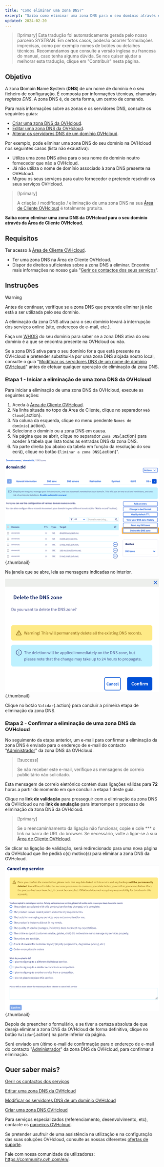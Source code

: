 ```yaml
---
title: "Como eliminar uma zona DNS?"
excerpt: "Saiba como eliminar uma zona DNS para o seu domínio através da Área de Cliente OVHcloud"
updated: 2024-02-20
---
```


> [!primary]
> Esta tradução foi automaticamente gerada pelo nosso parceiro SYSTRAN. Em certos casos, poderão ocorrer formulações imprecisas, como por exemplo nomes de botões ou detalhes técnicos. Recomendamos que consulte a versão inglesa ou francesa do manual, caso tenha alguma dúvida. Se nos quiser ajudar a melhorar esta tradução, clique em "Contribuir" nesta página.
>

## Objetivo

A zona **D**omain **N**ame **S**ystem (**DNS**) de um nome de domínio é o seu ficheiro de configuração. É composta por informações técnicas, chamadas *registos DNS*. A zona DNS é, de certa forma, um centro de comando.

Para mais informações sobre as zonas e os servidores DNS, consulte os seguintes guias: 

- [Criar uma zona DNS da OVHcloud](/pages/web_cloud/domains/dns_zone_create).
- [Editar uma zona DNS da OVHcloud](/pages/web_cloud/domains/dns_zone_edit).
- [Alterar os servidores DNS de um domínio OVHcloud](/pages/web_cloud/domains/dns_server_general_information).

Por exemplo, pode eliminar uma zona DNS do seu domínio na OVHcloud nos seguintes casos (lista não exaustiva):

- Utiliza uma zona DNS ativa para o seu nome de domínio noutro fornecedor que não a OVHcloud.
- Já não utiliza o nome de domínio associado à zona DNS presente na OVHcloud.
- Migrou os seus serviços para outro fornecedor e pretende rescindir os seus serviços OVHcloud.

> [!primary]
>
> A criação / modificação / eliminação de uma zona DNS na sua [Área de Cliente OVHcloud](/links/manager) é totalmente gratuita.
>

**Saiba como eliminar uma zona DNS da OVHcloud para o seu domínio através da Área de Cliente OVHcloud.**

## Requisitos

Ter acesso à [Área de Cliente OVHcloud](/links/manager).
- Ter uma zona DNS na Área de Cliente OVHcloud.
- Dispor de direitos suficientes sobre a zona DNS a eliminar. Encontre mais informações no nosso guia "[Gerir os contactos dos seus serviços](/pages/account_and_service_management/account_information/managing_contacts)".

## Instruções

> [!warning]
>
> Antes de continuar, verifique se a zona DNS que pretende eliminar já não está a ser utilizada pelo seu domínio.
>
> A eliminação da zona DNS ativa para o seu domínio levará à interrupção dos serviços online (site, endereços de e-mail, etc.).
>
> Faça um [WHOIS](https://www.ovhcloud.com/pt/domains/whois/) do seu domínio para saber se a zona DNS ativa do seu domínio é a que se encontra presente na OVHcloud ou não.
>
> Se a zona DNS ativa para o seu domínio for a que está presente na OVHcloud e pretender substituí-la por uma zona DNS alojada noutro local, consulte o guia "[Modificar os servidores DNS de um nome de domínio OVHcloud](/pages/web_cloud/domains/dns_server_general_information)" antes de efetuar qualquer operação de eliminação da zona DNS.
>

### Etapa 1 - Iniciar a eliminação de uma zona DNS da OVHcloud

Para iniciar a eliminação de uma zona DNS da OVHcloud, execute as seguintes ações: 

1. Aceda à [Área de Cliente OVHcloud](/links/manager).
2. Na linha situada no topo da Área de Cliente, clique no separador `Web Cloud`{.action}.
3. Na coluna da esquerda, clique no menu pendente `Nomes de domínio`{.action}.
4. Selecione o domínio ou a zona DNS em causa.
5. Na página que se abrir, clique no separador `Zona DNS`{.action} para aceder à tabela que lista todas as entradas DNS da zona DNS.
6. Na parte direita (ou abaixo da tabela em função da resolução do seu ecrã), clique no botão `Eliminar a zona DNS`{.action}".

![delete the DNS zone](images/delete-the-dns-zone.png){.thumbnail}

Na janela que se abre, leia as mensagens indicadas no interior.

![delete the DNS zone validation](images/delete-the-dns-zone-confirmation.png){.thumbnail}

Clique no botão `Validar`{.action} para concluir a primeira etapa de eliminação da zona DNS.

### Etapa 2 - Confirmar a eliminação de uma zona DNS da OVHcloud

No seguimento da etapa anterior, um e-mail para confirmar a eliminação da zona DNS é enviado para o endereço de e-mail do contacto "[Administrador](/pages/account_and_service_management/account_information/managing_contacts)" da zona DNS da OVHcloud.

> [!success]
>
> Se não receber este e-mail, verifique as mensagens de correio publicitário não solicitado.
>

Esta mensagem de correio eletrónico contém duas ligações válidas para **72** horas a partir do momento em que concluir a etapa 1 deste guia.

Clique no **link de validação** para prosseguir com a eliminação da zona DNS da OVHcloud ou no **link de anulação** para interromper o processo de eliminação da zona DNS da OVHcloud.

> [!primary]
>
> Se o reencaminhamento da ligação não funcionar, copie e cole *** o link na barra de URL do browser. Se necessário, volte a ligar-se à sua [Área de Cliente OVHcloud](/links/manager).
>

Se clicar na ligação de validação, será redirecionado para uma nova página da OVHcloud que lhe pedirá o(s) motivo(s) para eliminar a zona DNS da OVHcloud.

![cancel the service](images/cancel-my-service.png){.thumbnail}

Depois de preencher o formulário, e se tiver a certeza absoluta de que deseja eliminar a zona DNS da OVHcloud de forma definitiva, clique no botão `Validar`{.action} na parte inferior da página.

Será enviado um último e-mail de confirmação para o endereço de e-mail do contacto "[Administrador](/pages/account_and_service_management/account_information/managing_contacts)" da zona DNS da OVHcloud, para confirmar a eliminação.

## Quer saber mais?

[Gerir os contactos dos serviços](/pages/account_and_service_management/account_information/managing_contacts)

[Editar uma zona DNS da OVHcloud](/pages/web_cloud/domains/dns_zone_edit)

[Modificar os servidores DNS de um domínio OVHcloud](/pages/web_cloud/domains/dns_server_general_information)

[Criar uma zona DNS OVHcloud](/pages/web_cloud/domains/dns_zone_create)
 
Para serviços especializados (referenciamento, desenvolvimento, etc), contacte os [parceiros OVHcloud](/links/partner).
 
Se pretender usufruir de uma assistência na utilização e na configuração das suas soluções OVHcloud, consulte as nossas diferentes [ofertas de suporte](/links/support).
 
Fale com nossa comunidade de utilizadores: <https://community.ovh.com/en/>.